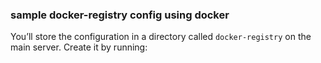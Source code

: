 ### sample docker-registry config using docker
You’ll store the configuration in a directory called ```docker-registry``` on the main server. Create it by running:

